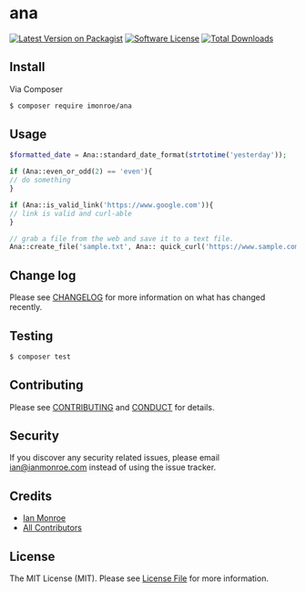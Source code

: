 # ana

[![Latest Version on Packagist][ico-version]][link-packagist]
[![Software License][ico-license]](LICENSE.md)
[![Total Downloads][ico-downloads]][link-downloads]

## Install

Via Composer

``` bash
$ composer require imonroe/ana
```

## Usage

``` php
$formatted_date = Ana::standard_date_format(strtotime('yesterday'));

if (Ana::even_or_odd(2) == 'even'){
// do something
}

if (Ana::is_valid_link('https://www.google.com')){
// link is valid and curl-able
}

// grab a file from the web and save it to a text file.
Ana::create_file('sample.txt', Ana:: quick_curl('https://www.sample.com/index.html'), true); 

```

## Change log

Please see [CHANGELOG](CHANGELOG.md) for more information on what has changed recently.

## Testing

``` bash
$ composer test
```

## Contributing

Please see [CONTRIBUTING](CONTRIBUTING.md) and [CONDUCT](CONDUCT.md) for details.

## Security

If you discover any security related issues, please email ian@ianmonroe.com instead of using the issue tracker.

## Credits

- [Ian Monroe][link-author]
- [All Contributors][link-contributors]

## License

The MIT License (MIT). Please see [License File](LICENSE.md) for more information.

[ico-version]: https://img.shields.io/packagist/v/imonroe/ana.svg?style=flat-square
[ico-license]: https://img.shields.io/badge/license-MIT-brightgreen.svg?style=flat-square
[ico-downloads]: https://img.shields.io/packagist/dt/imonroe/ana.svg?style=flat-square

[link-packagist]: https://packagist.org/packages/imonroe/ana
[link-downloads]: https://packagist.org/packages/imonroe/ana
[link-author]: https://github.com/imonroe
[link-contributors]: ../../contributors
